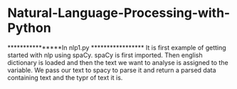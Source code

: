 # Natural-Language-Processing-with-Python

****************In nlp1.py *****************
It is first example of getting started with nlp using spaCy. 
spaCy is first imported.
Then english dictionary is loaded and then the text we want to analyse is assigned to the variable.
We pass our text to spacy to parse it and return a parsed data containing text and the typr of text it is.

